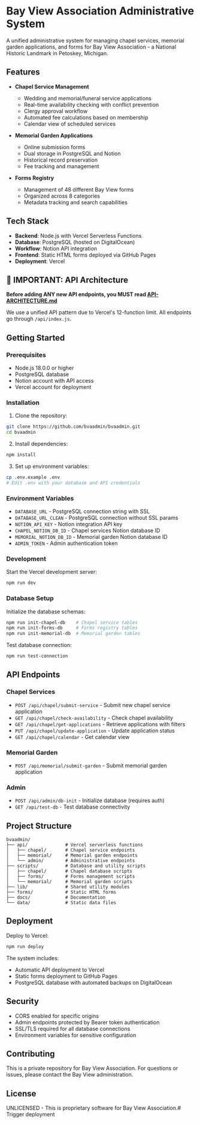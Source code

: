# Bay View Association Administrative System

A unified administrative system for managing chapel services, memorial garden applications, and forms for Bay View Association - a National Historic Landmark in Petoskey, Michigan.

## Features

- **Chapel Service Management**
  - Wedding and memorial/funeral service applications
  - Real-time availability checking with conflict prevention
  - Clergy approval workflow
  - Automated fee calculations based on membership
  - Calendar view of scheduled services

- **Memorial Garden Applications**
  - Online submission forms
  - Dual storage in PostgreSQL and Notion
  - Historical record preservation
  - Fee tracking and management

- **Forms Registry**
  - Management of 48 different Bay View forms
  - Organized across 8 categories
  - Metadata tracking and search capabilities

## Tech Stack

- **Backend**: Node.js with Vercel Serverless Functions
- **Database**: PostgreSQL (hosted on DigitalOcean)
- **Workflow**: Notion API integration
- **Frontend**: Static HTML forms deployed via GitHub Pages
- **Deployment**: Vercel

## 🚨 IMPORTANT: API Architecture

**Before adding ANY new API endpoints, you MUST read [API-ARCHITECTURE.md](./API-ARCHITECTURE.md)**

We use a unified API pattern due to Vercel's 12-function limit. All endpoints go through `/api/index.js`.

## Getting Started

### Prerequisites

- Node.js 18.0.0 or higher
- PostgreSQL database
- Notion account with API access
- Vercel account for deployment

### Installation

1. Clone the repository:
```bash
git clone https://github.com/bvaadmin/bvaadmin.git
cd bvaadmin
```

2. Install dependencies:
```bash
npm install
```

3. Set up environment variables:
```bash
cp .env.example .env
# Edit .env with your database and API credentials
```

### Environment Variables

- `DATABASE_URL` - PostgreSQL connection string with SSL
- `DATABASE_URL_CLEAN` - PostgreSQL connection without SSL params
- `NOTION_API_KEY` - Notion integration API key
- `CHAPEL_NOTION_DB_ID` - Chapel services Notion database ID
- `MEMORIAL_NOTION_DB_ID` - Memorial garden Notion database ID
- `ADMIN_TOKEN` - Admin authentication token

### Development

Start the Vercel development server:
```bash
npm run dev
```

### Database Setup

Initialize the database schemas:
```bash
npm run init-chapel-db    # Chapel service tables
npm run init-forms-db     # Forms registry tables
npm run init-memorial-db  # Memorial garden tables
```

Test database connection:
```bash
npm run test-connection
```

## API Endpoints

### Chapel Services
- `POST /api/chapel/submit-service` - Submit new chapel service application
- `GET /api/chapel/check-availability` - Check chapel availability
- `GET /api/chapel/get-applications` - Retrieve applications with filters
- `PUT /api/chapel/update-application` - Update application status
- `GET /api/chapel/calendar` - Get calendar view

### Memorial Garden
- `POST /api/memorial/submit-garden` - Submit memorial garden application

### Admin
- `POST /api/admin/db-init` - Initialize database (requires auth)
- `GET /api/test-db` - Test database connectivity

## Project Structure

```
bvaadmin/
├── api/              # Vercel serverless functions
│   ├── chapel/       # Chapel service endpoints
│   ├── memorial/     # Memorial garden endpoints
│   └── admin/        # Administrative endpoints
├── scripts/          # Database and utility scripts
│   ├── chapel/       # Chapel database scripts
│   ├── forms/        # Forms management scripts
│   └── memorial/     # Memorial garden scripts
├── lib/              # Shared utility modules
├── forms/            # Static HTML forms
├── docs/             # Documentation
└── data/             # Static data files
```

## Deployment

Deploy to Vercel:
```bash
npm run deploy
```

The system includes:
- Automatic API deployment to Vercel
- Static forms deployment to GitHub Pages
- PostgreSQL database with automated backups on DigitalOcean

## Security

- CORS enabled for specific origins
- Admin endpoints protected by Bearer token authentication
- SSL/TLS required for all database connections
- Environment variables for sensitive configuration

## Contributing

This is a private repository for Bay View Association. For questions or issues, please contact the Bay View administration.

## License

UNLICENSED - This is proprietary software for Bay View Association.# Trigger deployment
